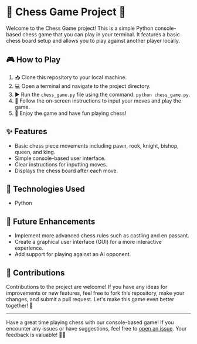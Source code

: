 # 🌟 Chess Game Project 🌟

Welcome to the Chess Game project! This is a simple Python console-based chess game that you can play in your terminal. It features a basic chess board setup and allows you to play against another player locally.

## 🎮 How to Play

1. 📥 Clone this repository to your local machine.
2. 💻 Open a terminal and navigate to the project directory.
3. ▶️ Run the `chess_game.py` file using the command: `python chess_game.py`.
4. 📜 Follow the on-screen instructions to input your moves and play the game.
5. 🎉 Enjoy the game and have fun playing chess!

## ✨ Features

- Basic chess piece movements including pawn, rook, knight, bishop, queen, and king.
- Simple console-based user interface.
- Clear instructions for inputting moves.
- Displays the chess board after each move.

## 🚀 Technologies Used

- Python

## 🌈 Future Enhancements

- Implement more advanced chess rules such as castling and en passant.
- Create a graphical user interface (GUI) for a more interactive experience.
- Add support for playing against an AI opponent.

## 👏 Contributions

Contributions to the project are welcome! If you have any ideas for improvements or new features, feel free to fork this repository, make your changes, and submit a pull request. Let's make this game even better together! 🤝

---

Have a great time playing chess with our console-based game! If you encounter any issues or have suggestions, feel free to [open an issue](https://github.com/yourusername/chess-game/issues). Your feedback is valuable! 💬🙌

